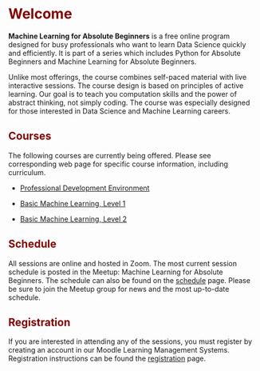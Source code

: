 # <font color="maroon">Welcome</font>

**Machine Learning for Absolute Beginners** is a free online program designed for busy professionals who want to learn Data Science quickly and efficiently.  It is part of a series which includes Python for Absolute Beginners and Machine Learning for Absolute Beginners.

Unlike most offerings, the course combines self-paced material with live interactive sessions. The course design is based on principles of active learning. Our goal is to teach you computation skills and the power of abstract thinking, not simply coding. The course was especially designed for those interested in Data Science and Machine Learning careers.

## <font color="maroon">Courses</font>

The following courses are currently being offered. Please see corresponding web page for specific course information, including curriculum.

- [Professional Development Environment](page-prodevenv)

- [Basic Machine Learning, Level 1](page-bmlone)

- [Basic Machine Learning, Level 2](page-bmltwo)




## <font color="maroon">Schedule</font>

All sessions are online and hosted in Zoom. The most current session schedule is posted in the Meetup: Machine Learning for Absolute Beginners. The schedule can also be found on the [schedule](page-schedule) page. Please be sure to join the Meetup group for news and the most up-to-date schedule.

## <font color="maroon">Registration</font>

If you are interested in attending any of the sessions, you must register by creating an account in our Moodle Learning Management Systems. Registration instructions can be found the [registration](pro-registration) page.